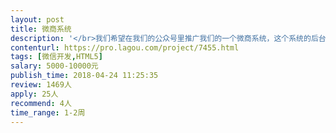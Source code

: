 ```yaml
---                
layout: post       
title: 微商系统           
description: '</br>我们希望在我们的公众号里推广我们的一个微商系统，这个系统的后台我们已经在做了，主要是目前需要做几个前端h5的页面</br>'     
contenturl: https://pro.lagou.com/project/7455.html      
tags: [微信开发,HTML5]            
salary: 5000-10000元          
publish_time: 2018-04-24 11:25:35         
review: 1469人                   
apply: 25人                   
recommend: 4人                   
time_range: 1-2周              
---                 
```

